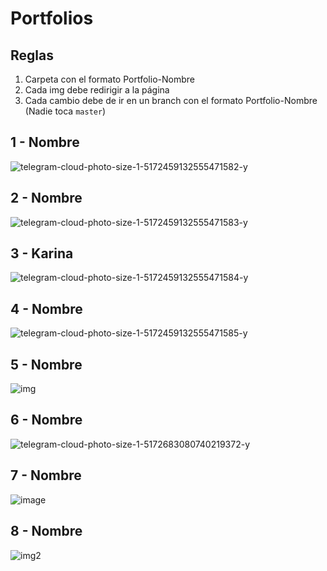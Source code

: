 # Portfolios

## Reglas

1. Carpeta con el formato Portfolio-Nombre
2. Cada img debe redirigir a la página
3. Cada cambio debe de ir en un branch con el formato Portfolio-Nombre (Nadie toca `master`)

## 1 - Nombre

![telegram-cloud-photo-size-1-5172459132555471582-y](https://user-images.githubusercontent.com/31971734/151903783-7d3861f9-ff7a-4409-bfd2-b05d6a49bda2.jpg)

## 2 - Nombre

![telegram-cloud-photo-size-1-5172459132555471583-y](https://user-images.githubusercontent.com/31971734/151903833-26b08729-f400-4c93-8cb0-0578c3766c73.jpg)

## 3 - Karina

![telegram-cloud-photo-size-1-5172459132555471584-y](https://user-images.githubusercontent.com/31971734/151903893-a8ebc252-e3ad-4705-94c8-509e8d2a5fa4.jpg)

## 4 - Nombre

![telegram-cloud-photo-size-1-5172459132555471585-y](https://user-images.githubusercontent.com/31971734/151903918-f4d229e9-fc93-415f-8a0b-1698cae804af.jpg)

## 5 - Nombre

![img](https://cms-assets.tutsplus.com/cdn-cgi/image/width=850/uploads/users/2273/posts/28115/image/BookCard-3D-Animated-Folded-Web-Resume-Template.jpg)

## 6 - Nombre

![telegram-cloud-photo-size-1-5172683080740219372-y](https://user-images.githubusercontent.com/31971734/151904104-13823263-b1f0-4f03-b147-cafcd14d463b.jpg)

## 7 - Nombre

![image](https://user-images.githubusercontent.com/31971734/151904161-ef4c3bb8-3a26-4c78-8b7f-c6850eab2698.png)

## 8 - Nombre

![img2](http://www.bypeople.com/wp-content/uploads/2016/02/2016-02-09_15245678.jpg)
